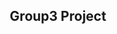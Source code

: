 <html>
<head>
<title>ReadMe</title>
</head>
<body>
<h2 align="center">
Group3 Project
</h2>
</body>
</html>
